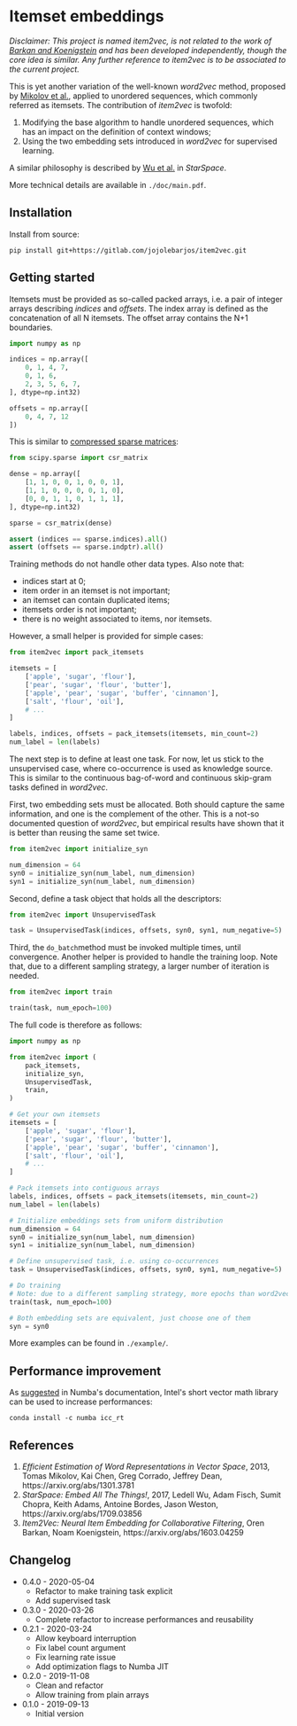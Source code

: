 
# Itemset embeddings

_Disclaimer: This project is named _item2vec_, is not related to the work of
[Barkan and Koenigstein](#ref_item2vec) and has been developed independently,
though the core idea is similar. Any further reference to _item2vec_ is to be
associated to the current project._

This is yet another variation of the well-known _word2vec_ method, proposed by
[Mikolov et al.](#ref_word2vec), applied to unordered sequences, which commonly
referred as itemsets. The contribution of _item2vec_ is twofold:

 1. Modifying the base algorithm to handle unordered sequences, which has an
    impact on the definition of context windows;
 2. Using the two embedding sets introduced in _word2vec_ for supervised
    learning.

A similar philosophy is described by [Wu et al.](#ref_starspace) in
_StarSpace_.

More technical details are available in `./doc/main.pdf`.


## Installation

Install from source:

```
pip install git+https://gitlab.com/jojolebarjos/item2vec.git
```


## Getting started

Itemsets must be provided as so-called packed arrays, i.e. a pair of integer
arrays describing _indices_ and _offsets_. The index array is defined as the
concatenation of all N itemsets. The offset array contains the N+1 boundaries.

```python
import numpy as np

indices = np.array([
    0, 1, 4, 7,
    0, 1, 6,
    2, 3, 5, 6, 7,
], dtype=np.int32)

offsets = np.array([
    0, 4, 7, 12
])
```

This is similar to [compressed sparse matrices](https://docs.scipy.org/doc/scipy/reference/generated/scipy.sparse.csr_matrix.html):

```python
from scipy.sparse import csr_matrix

dense = np.array([
    [1, 1, 0, 0, 1, 0, 0, 1],
    [1, 1, 0, 0, 0, 0, 1, 0],
    [0, 0, 1, 1, 0, 1, 1, 1],
], dtype=np.int32)

sparse = csr_matrix(dense)

assert (indices == sparse.indices).all()
assert (offsets == sparse.indptr).all()

```

Training methods do not handle other data types. Also note that:

 * indices start at 0;
 * item order in an itemset is not important;
 * an itemset can contain duplicated items;
 * itemsets order is not important;
 * there is no weight associated to items, nor itemsets.

However, a small helper is provided for simple cases:

```python
from item2vec import pack_itemsets

itemsets = [
    ['apple', 'sugar', 'flour'],
    ['pear', 'sugar', 'flour', 'butter'],
    ['apple', 'pear', 'sugar', 'buffer', 'cinnamon'],
    ['salt', 'flour', 'oil'],
    # ...
]

labels, indices, offsets = pack_itemsets(itemsets, min_count=2)
num_label = len(labels)
```

The next step is to define at least one task. For now, let us stick to the
unsupervised case, where co-occurrence is used as knowledge source. This is
similar to the continuous bag-of-word and continuous skip-gram tasks defined
in _word2vec_.

First, two embedding sets must be allocated. Both should capture the same
information, and one is the complement of the other. This is a not-so
documented question of _word2vec_, but empirical results have shown that it is
better than reusing the same set twice.

```python
from item2vec import initialize_syn

num_dimension = 64
syn0 = initialize_syn(num_label, num_dimension)
syn1 = initialize_syn(num_label, num_dimension)
```

Second, define a task object that holds all the descriptors:

```python
from item2vec import UnsupervisedTask

task = UnsupervisedTask(indices, offsets, syn0, syn1, num_negative=5)
```

Third, the `do_batch`method must be invoked multiple times, until convergence.
Another helper is provided to handle the training loop. Note that, due to a
different sampling strategy, a larger number of iteration is needed.

```python
from item2vec import train

train(task, num_epoch=100)
```

The full code is therefore as follows:

```python
import numpy as np

from item2vec import (
    pack_itemsets,
    initialize_syn,
    UnsupervisedTask,
    train,
)

# Get your own itemsets
itemsets = [
    ['apple', 'sugar', 'flour'],
    ['pear', 'sugar', 'flour', 'butter'],
    ['apple', 'pear', 'sugar', 'buffer', 'cinnamon'],
    ['salt', 'flour', 'oil'],
    # ...
]

# Pack itemsets into contiguous arrays
labels, indices, offsets = pack_itemsets(itemsets, min_count=2)
num_label = len(labels)

# Initialize embeddings sets from uniform distribution
num_dimension = 64
syn0 = initialize_syn(num_label, num_dimension)
syn1 = initialize_syn(num_label, num_dimension)

# Define unsupervised task, i.e. using co-occurrences
task = UnsupervisedTask(indices, offsets, syn0, syn1, num_negative=5)

# Do training
# Note: due to a different sampling strategy, more epochs than word2vec are needed
train(task, num_epoch=100)

# Both embedding sets are equivalent, just choose one of them
syn = syn0
```

More examples can be found in `./example/`.


## Performance improvement

As [suggested](https://numba.pydata.org/numba-doc/dev/user/performance-tips.html#intel-svml) in Numba's documentation, Intel's short vector math library can be used to increase performances:

```
conda install -c numba icc_rt
```


## References

<ol>
    <li id="ref_word2vec">
        <i>Efficient Estimation of Word Representations in Vector Space</i>,
        2013,
        Tomas Mikolov, Kai Chen, Greg Corrado, Jeffrey Dean,
        https://arxiv.org/abs/1301.3781
    </li>
    <li id="ref_starspace">
        <i>StarSpace: Embed All The Things!</i>,
        2017,
        Ledell Wu, Adam Fisch, Sumit Chopra, Keith Adams, Antoine Bordes, Jason Weston,
        https://arxiv.org/abs/1709.03856
    </li>
    <li id="ref_item2vec">
        <i>Item2Vec: Neural Item Embedding for Collaborative Filtering</i>,
        Oren Barkan, Noam Koenigstein,
        https://arxiv.org/abs/1603.04259
    </li>
</ol>


## Changelog

 * 0.4.0 - 2020-05-04
    * Refactor to make training task explicit
    * Add supervised task
 * 0.3.0 - 2020-03-26
    * Complete refactor to increase performances and reusability
 * 0.2.1 - 2020-03-24
    * Allow keyboard interruption
    * Fix label count argument
    * Fix learning rate issue
    * Add optimization flags to Numba JIT
 * 0.2.0 - 2019-11-08
    * Clean and refactor
    * Allow training from plain arrays
 * 0.1.0 - 2019-09-13
    * Initial version
